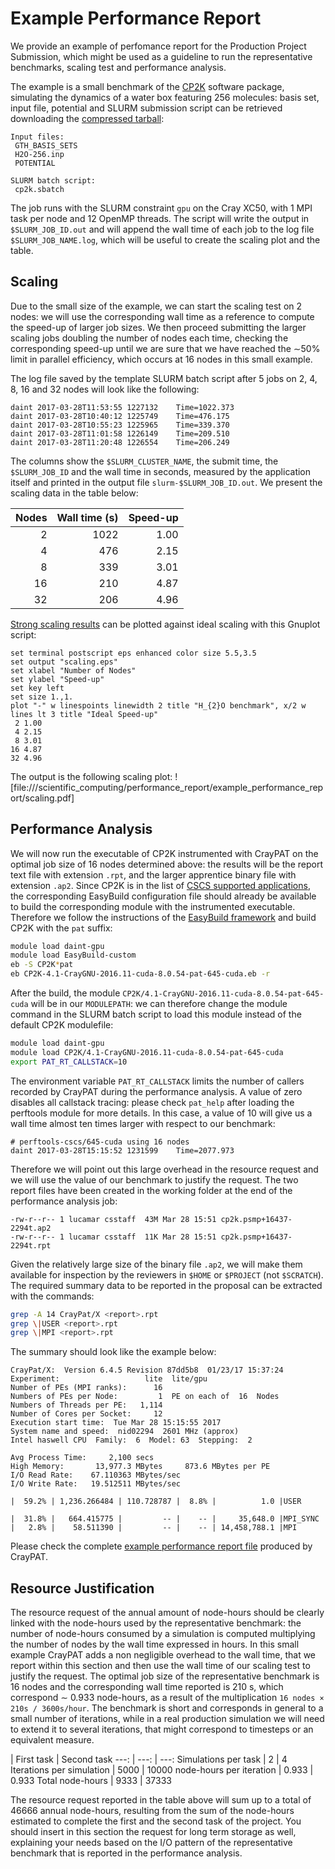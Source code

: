 # Example Performance Report

We provide an example of perfomance report for the Production Project Submission, 
which might be used as a guideline to run the representative benchmarks, scaling test and performance analysis.

The example is a small benchmark of the [CP2K](www.cp2k.org) software package, simulating the dynamics of a 
water box featuring 256 molecules: basis set, input file, potential and SLURM submission script 
can be retrieved downloading the [compressed tarball](benchmark.tar.gz):
```text
Input files:
 GTH_BASIS_SETS
 H2O-256.inp
 POTENTIAL

SLURM batch script:
 cp2k.sbatch
```

The job runs with the SLURM constraint `gpu` on the Cray XC50, with 1 MPI task per node and 12 OpenMP threads. 
The script will write the output in `$SLURM_JOB_ID.out` and will append the wall time of each job
to the log file `$SLURM_JOB_NAME.log`, which will be useful to create the scaling plot and the table.

## Scaling

Due to the small size of the example, we can start the scaling test on 2 nodes: we will use the corresponding 
wall time as a reference to compute the speed-up of larger job sizes. 
We then proceed submitting the larger scaling jobs doubling the number of nodes each time, checking the corresponding speed-up 
until we are sure that we have reached the ∼50% limit in parallel efficiency, which occurs at 16 nodes in this small example.

The log file saved by the template SLURM batch script after 5 jobs on 2, 4, 8, 16 and 32 nodes will look like the following:
```text
daint 2017-03-28T11:53:55 1227132 	 Time=1022.373
daint 2017-03-28T10:40:12 1225749 	 Time=476.175
daint 2017-03-28T10:55:23 1225965 	 Time=339.370
daint 2017-03-28T11:01:58 1226149 	 Time=209.510
daint 2017-03-28T11:20:48 1226554 	 Time=206.249
```
The columns show the `$SLURM_CLUSTER_NAME`, the submit time, the `$SLURM_JOB_ID` and the wall time in seconds, measured 
by the application itself and printed in the output file `slurm-$SLURM_JOB_ID.out`. We present the scaling data in the table below:

Nodes | Wall time (s) | Speed-up
 ---: | ---: | ---:
    2 | 1022 | 1.00
    4 |  476 | 2.15
    8 |  339 | 3.01
   16 |  210 | 4.87
   32 |  206 | 4.96

[Strong scaling results](scaling.pdf) can be plotted against ideal scaling with this Gnuplot script:
```gnuplot
set terminal postscript eps enhanced color size 5.5,3.5
set output "scaling.eps"
set xlabel "Number of Nodes"
set ylabel "Speed-up"
set key left
set size 1.,1.
plot "-" w linespoints linewidth 2 title "H_{2}O benchmark", x/2 w lines lt 3 title "Ideal Speed-up"
 2 1.00 
 4 2.15
 8 3.01
16 4.87 
32 4.96
```
The output is the following scaling plot:
![file:///scientific_computing/performance_report/example_performance_report/scaling.pdf]

## Performance Analysis

We will now run the executable of CP2K instrumented with CrayPAT on the optimal job size of 16 nodes determined above: the results will be the report text file with extension `.rpt`, and the larger apprentice binary file with extension `.ap2`.
Since CP2K is in the list of [CSCS supported applications](/scientific_computing/supported_applications), the corresponding EasyBuild configuration file should already be available to build the corresponding module with the instrumented executable.
Therefore we follow the instructions of the [EasyBuild framework](/scientific_computing/code_compilation/easybuild_framework) and build CP2K with the `pat` suffix:
```bash
module load daint-gpu 
module load EasyBuild-custom
eb -S CP2K*pat
eb CP2K-4.1-CrayGNU-2016.11-cuda-8.0.54-pat-645-cuda.eb -r
```
After the build, the module `CP2K/4.1-CrayGNU-2016.11-cuda-8.0.54-pat-645-cuda` will be in our `MODULEPATH`: we can therefore change the module command in the SLURM batch script to load this module instead of the default CP2K modulefile:
```bash
module load daint-gpu
module load CP2K/4.1-CrayGNU-2016.11-cuda-8.0.54-pat-645-cuda
export PAT_RT_CALLSTACK=10
```
The environment variable `PAT_RT_CALLSTACK` limits the number of callers recorded by CrayPAT during the performance analysis. 
A value of zero disables all callstack tracing: please check `pat_help` after loading the perftools module for more details.
In this case, a value of 10 will give us a wall time almost ten times larger with respect to our benchmark:
```text
# perftools-cscs/645-cuda using 16 nodes
daint 2017-03-28T15:15:52 1231599 	 Time=2077.973
```
Therefore we will point out this large overhead in the resource request and we will use the value of our benchmark to justify the request. The two report files have been created in the working folder at the end of the performance analysis job:
```text
-rw-r--r-- 1 lucamar csstaff  43M Mar 28 15:51 cp2k.psmp+16437-2294t.ap2
-rw-r--r-- 1 lucamar csstaff  11K Mar 28 15:51 cp2k.psmp+16437-2294t.rpt
```
Given the relatively large size of the binary file `.ap2`, we will make them available for inspection by the reviewers in `$HOME` or `$PROJECT` (not `$SCRATCH`). The required summary data to be reported in the proposal can be extracted with the commands:
```bash
grep -A 14 CrayPat/X <report>.rpt
grep \|USER <report>.rpt
grep \|MPI <report>.rpt
```
The summary should look like the example below:
```text
CrayPat/X:  Version 6.4.5 Revision 87dd5b8  01/23/17 15:37:24
Experiment:                   lite  lite/gpu     
Number of PEs (MPI ranks):      16
Numbers of PEs per Node:         1  PE on each of  16  Nodes
Numbers of Threads per PE:   1,114
Number of Cores per Socket:     12
Execution start time:  Tue Mar 28 15:15:55 2017
System name and speed:  nid02294  2601 MHz (approx)
Intel haswell CPU  Family:  6  Model: 63  Stepping:  2

Avg Process Time:     2,100 secs             
High Memory:       13,977.3 MBytes     873.6 MBytes per PE
I/O Read Rate:    67.110363 MBytes/sec       
I/O Write Rate:   19.512511 MBytes/sec

|  59.2% | 1,236.266484 | 110.728787 |  8.8% |          1.0 |USER

|  31.8% |   664.415775 |         -- |    -- |     35,648.0 |MPI_SYNC
|   2.8% |    58.511390 |         -- |    -- | 14,458,788.1 |MPI
```
Please check the complete [example performance report file](example_performance_report_file.html) produced by CrayPAT.

## Resource Justification

The resource request of the annual amount of node-hours should be clearly linked with the node-hours used by the representative benchmark: the number of node-hours consumed by a simulation is computed multiplying the number of nodes by the wall time expressed in hours.
In this small example CrayPAT adds a non negligible overhead to the wall time, that we report within this section and then use the wall time of our scaling test to justify the request. The optimal job size of the representative benchmark is 16 nodes and the corresponding wall time reported is 210 s, which correspond ∼ 0.933 node-hours, as a result of the multiplication `16 nodes × 210s / 3600s/hour`. 
The benchmark is short and corresponds in general to a small number of iterations, while in a real production simulation we will need to extend it to several iterations, that might correspond to timesteps or an equivalent measure.

| First task | Second task
                ---: | ---: | ---:
Simulations per task | 2    | 4
Iterations per simulation | 5000 | 10000
node-hours per iteration | 0.933 | 0.933
Total node-hours | 9333 | 37333

The resource request reported in the table above will sum up to a total of 46666 annual node-hours, resulting from the sum of the node-hours estimated to complete the first and the second task of the project.
You should insert in this section the request for long term storage as well, explaining your needs based on the I/O pattern of the representative benchmark that is reported in the performance analysis.
